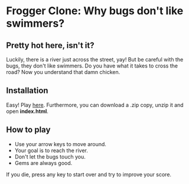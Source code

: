 # Frogger Clone: Why bugs don't like swimmers?

## Pretty hot here, isn't it?

Luckily, there is a river just across the street, yay! But be careful with the bugs, they don't like swimmers. Do you have what it takes to cross the road? Now you understand that damn chicken.

## Installation

Easy! Play [here](https://quasidedo.github.io/frontend-nanodegree-arcade-game/). Furthermore, you can download a .zip copy, unzip it and open **index.html**.

## How to play

- Use your arrow keys to move around.
- Your goal is to reach the river.
- Don't let the bugs touch you.
- Gems are always good.

If you die, press any key to start over and try to improve your score.
